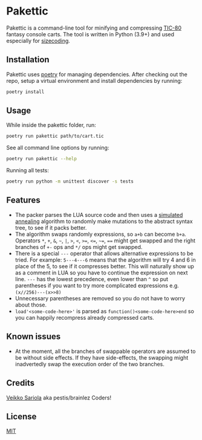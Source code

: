 # Pakettic

Pakettic is a command-line tool for minifying and compressing
[TIC-80](http://tic80.com/) fantasy console carts. The tool is written
in Python (3.9+) and used especially for
[sizecoding](http://www.sizecoding.org/wiki/TIC-80).

## Installation

Pakettic uses [poetry](https://python-poetry.org/) for managing
dependencies. After checking out the repo, setup a virtual environment
and install dependencies by running:

```bash
poetry install
```

## Usage

While inside the pakettic folder, run:

```bash
poetry run pakettic path/to/cart.tic
```

See all command line options by running:

```bash
poetry run pakettic --help
```

Running all tests:

```bash
poetry run python -m unittest discover -s tests
```

## Features

- The packer parses the LUA source code and then uses a
  [simulated annealing](https://en.wikipedia.org/wiki/Simulated_annealing)
  algorithm to randomly make mutations to the abstract syntax tree, to
  see if it packs better.
- The algorithm swaps randomly expressions, so `a+b` can become `b+a`.
  Operators `*`, `+`, `&`, `~`, `|`, `>`, `<`, `>=`, `<=`, `~=`, `==`
  might get swapped and the right branches of `+-` ops and `*/` ops
  might get swapped.
- There is a special `---` operator that allows alternative expressions
  to be tried. For example: `5---4---6` means that the algorithm will
  try 4 and 6 in place of the 5, to see if it compresses better. This
  will naturally show up as a comment in LUA so you have to continue the
  expression on next line. `---` has the lowest precedence, even lower
  than `^` so put parentheses if you want to try more complicated
  expressions e.g. `(x//256)---(x>>8)`
- Unnecessary parentheses are removed so you do not have to worry about
  those.
- `load'<some-code-here>'` is parsed as `function()<some-code-here>end`
  so you can happily recompress already compressed carts.

## Known issues

- At the moment, all the branches of swappable operators are assumed to
  be without side effects. If they have side-effects, the swapping might
  inadvertedly swap the execution order of the two branches.

## Credits

[Veikko Sariola](https://github.com/vsariola) aka pestis/brainlez
Coders!

## License

[MIT](LICENSE)
